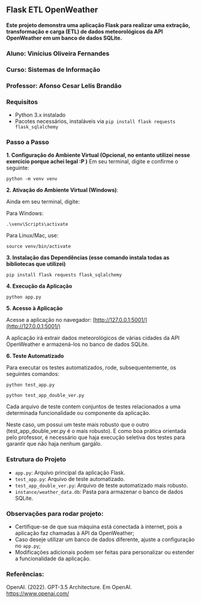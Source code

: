 ## Flask ETL OpenWeather

#### Este projeto demonstra uma aplicação Flask para realizar uma extração, transformação e carga (ETL) de dados meteorológicos da API OpenWeather em um banco de dados SQLite.

### Aluno: Vinícius Oliveira Fernandes
### Curso: Sistemas de Informação
### Professor: Afonso Cesar Lelis Brandão

### Requisitos

- Python 3.x instalado
- Pacotes necessários, instaláveis via `pip install flask requests flask_sqlalchemy`

### Passo a Passo

**1. Configuração do Ambiente Virtual (Opcional, no entanto utilizei nesse exercício porque achei legal :P )**
      Em seu terminal, digite e confirme o seguinte:

    python -m venv venv

**2. Ativação do Ambiente Virtual (Windows)**:
    
Ainda em seu terminal, digite:

Para Windows:
   
    
    .\venv\Scripts\activate
    

Para Linux/Mac, use:
    

    source venv/bin/activate
    

**3. Instalação das Dependências (esse comando instala todas as bibliotecas que utilizei)**

   
    pip install flask requests flask_sqlalchemy
    

**4. Execução da Aplicação**

    
    python app.py
    

**5. Acesso à Aplicação**

   Acesse a aplicação no navegador: [http://127.0.0.1:5001/](http://127.0.0.1:5001/)

A aplicação irá extrair dados meteorológicos de várias cidades da API OpenWeather e armazená-los no banco de dados SQLite.

**6. Teste Automatizado**

Para executar os testes automatizados, rode, subsequentemente, os seguintes comandos:

   
    python test_app.py
   
    python test_app_double_ver.py


Cada arquivo de teste contem conjuntos de testes relacionados a uma determinada funcionalidade ou componente da aplicação. 

Neste caso, um possui um teste mais robusto que o outro (test_app_double_ver.py é o mais robusto). E como boa prática orientada pelo professor, é necessário que haja execução seletiva dos testes para garantir que não haja nenhum gargálo.

### Estrutura do Projeto

- `app.py`: Arquivo principal da aplicação Flask.
- `test_app.py`: Arquivo de teste automatizado.
- `test_app_double_ver.py`: Arquivo de teste automatizado mais robusto.
- `instance/weather_data.db`: Pasta para armazenar o banco de dados SQLite.

### Observações para rodar projeto:

- Certifique-se de que sua máquina está conectada à internet, pois a aplicação faz chamadas à API da OpenWeather;
- Caso deseje utilizar um banco de dados diferente, ajuste a configuração no `app.py`;
- Modificações adicionais podem ser feitas para personalizar ou estender a funcionalidade da aplicação.

### Referências:

OpenAI. (2022). GPT-3.5 Architecture. Em OpenAI. https://www.openai.com/ 
